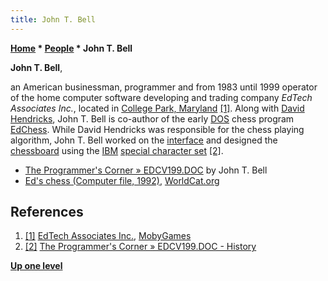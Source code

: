 ```yaml
---
title: John T. Bell
---
```

**[Home](Home "Home") \* [People](People "People") \* John T. Bell**


**John T. Bell**,  

an American businessman, programmer and from 1983 until 1999 operator of the home computer software developing and trading company *EdTech Associates Inc.*, 
located in [College Park, Maryland](https://en.wikipedia.org/wiki/College_Park,_Maryland)
<a id="cite-note-1" href="#cite-ref-1">[1]</a>. 
Along with [David Hendricks](David_Hendricks "David Hendricks"), John T. Bell is co-author of the early [DOS](MS-DOS "MS-DOS") chess program [EdChess](EdChess "EdChess"). 
While David Hendricks was responsible for the chess playing algorithm, John T. Bell worked on the [interface](GUI "GUI") and designed the [chessboard](2D_Graphics_Board "2D Graphics Board") using the [IBM](index.php?title=IBM&action=edit&redlink=1 "IBM (page does not exist)") [special character set](https://en.wikipedia.org/wiki/Code_page_437) <a id="cite-note-2" href="#cite-ref-2">[2]</a>.






* [The Programmer's Corner » EDCV199.DOC](https://www.pcorner.com/list/GAMES/EDCV199.ZIP/EDCV199.DOC/) by John T. Bell
* [Ed's chess (Computer file, 1992)](https://www.worldcat.org/title/eds-chess/oclc/31706355), [WorldCat.org](https://en.wikipedia.org/wiki/WorldCat)


## References


1. <a id="cite-ref-1" href="#cite-note-1">[1]</a> [EdTech Associates Inc.](https://www.mobygames.com/company/edtech-associates-inc), [MobyGames](https://en.wikipedia.org/wiki/MobyGames)
2. <a id="cite-ref-2" href="#cite-note-2">[2]</a> [The Programmer's Corner » EDCV199.DOC - History](https://www.pcorner.com/list/GAMES/EDCV199.ZIP/EDCV199.DOC/)

**[Up one level](People "People")**







 
